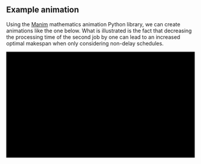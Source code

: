 ## Example animation

Using the [Manim](https://docs.manim.community/en/stable/index.html) mathematics animation Python library, we can create animations like the one below.
What is illustrated is the fact that decreasing the processing time of the second job by one can lead to an increased optimal makespan when only considering non-delay schedules.

![scheduling animation](video.gif)

